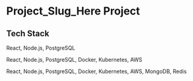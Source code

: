 # Project_Slug_Here Project

## Tech Stack
React, Node.js, PostgreSQL

React, Node.js, PostgreSQL, Docker, Kubernetes, AWS

React, Node.js, PostgreSQL, Docker, Kubernetes, AWS, MongoDB, Redis

